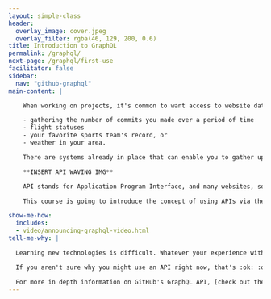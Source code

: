 ```yaml
---
layout: simple-class
header:
  overlay_image: cover.jpeg
  overlay_filter: rgba(46, 129, 200, 0.6)
title: Introduction to GraphQL
permalink: /graphql/
next-page: /graphql/first-use
facilitator: false
sidebar:
  nav: "github-graphql"
main-content: |

    When working on projects, it's common to want access to website data. The problem with this is that data is often in flux! Depending on your source, this might change anywhere from yearly to within seconds! Some examples of data you might want to work with could be:

    - gathering the number of commits you made over a period of time
    - flight statuses
    - your favorite sports team's record, or
    - weather in your area.

    There are systems already in place that can enable you to gather up to date precise information that you want **and** immediately display it. Allow us to introduce you to APIs.

    **INSERT API WAVING IMG**

    API stands for Application Program Interface, and many websites, software applications, and services use APIs to share and update information.

    This course is going to introduce the concept of using APIs via the GitHub GraphQL Query Language, and to gather data and display it on a webpage. To find out more, click "Tell me why" below.

show-me-how:
  includes:
  - video/announcing-graphql-video.html
tell-me-why: |

  Learning new technologies is difficult. Whatever your experience with APIs or GraphQL, this course is hands-on and will walk you through the steps to get started. We believe that working with a new technology and getting real experience is the quickest and surest way to learn.

  If you aren't sure why you might use an API right now, that's :ok: :ok_hand:. This course only walks through a few examples, and we'll set you confidently on the path of additional use cases.

  For more in depth information on GitHub's GraphQL API, [check out the official documentation](https://developer.github.com/v4/). You can find many use cases and examples of GraphQL in action.
---
```

